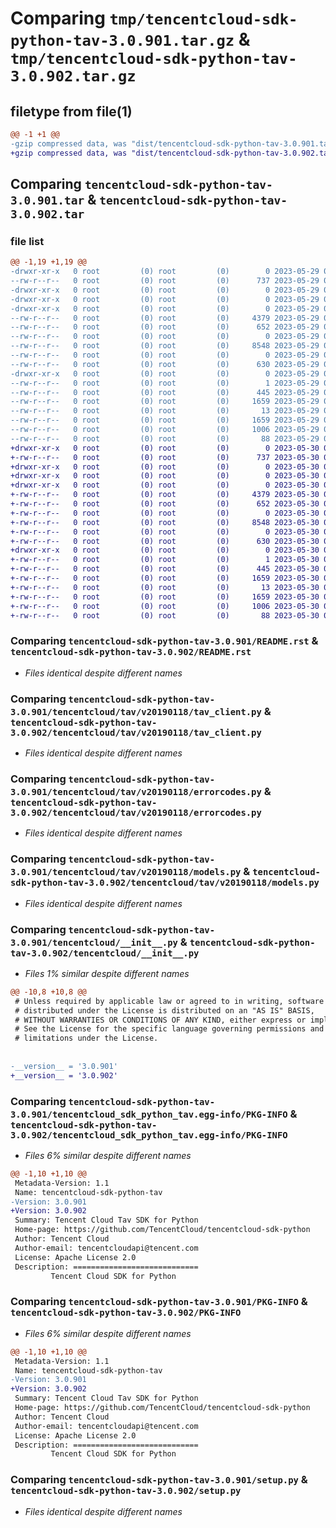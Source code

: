# Comparing `tmp/tencentcloud-sdk-python-tav-3.0.901.tar.gz` & `tmp/tencentcloud-sdk-python-tav-3.0.902.tar.gz`

## filetype from file(1)

```diff
@@ -1 +1 @@
-gzip compressed data, was "dist/tencentcloud-sdk-python-tav-3.0.901.tar", last modified: Mon May 29 02:36:37 2023, max compression
+gzip compressed data, was "dist/tencentcloud-sdk-python-tav-3.0.902.tar", last modified: Tue May 30 00:32:23 2023, max compression
```

## Comparing `tencentcloud-sdk-python-tav-3.0.901.tar` & `tencentcloud-sdk-python-tav-3.0.902.tar`

### file list

```diff
@@ -1,19 +1,19 @@
-drwxr-xr-x   0 root         (0) root         (0)        0 2023-05-29 02:36:37.000000 tencentcloud-sdk-python-tav-3.0.901/
--rw-r--r--   0 root         (0) root         (0)      737 2023-05-29 02:36:36.000000 tencentcloud-sdk-python-tav-3.0.901/README.rst
-drwxr-xr-x   0 root         (0) root         (0)        0 2023-05-29 02:36:37.000000 tencentcloud-sdk-python-tav-3.0.901/tencentcloud/
-drwxr-xr-x   0 root         (0) root         (0)        0 2023-05-29 02:36:37.000000 tencentcloud-sdk-python-tav-3.0.901/tencentcloud/tav/
-drwxr-xr-x   0 root         (0) root         (0)        0 2023-05-29 02:36:37.000000 tencentcloud-sdk-python-tav-3.0.901/tencentcloud/tav/v20190118/
--rw-r--r--   0 root         (0) root         (0)     4379 2023-05-29 02:36:36.000000 tencentcloud-sdk-python-tav-3.0.901/tencentcloud/tav/v20190118/tav_client.py
--rw-r--r--   0 root         (0) root         (0)      652 2023-05-29 02:36:36.000000 tencentcloud-sdk-python-tav-3.0.901/tencentcloud/tav/v20190118/errorcodes.py
--rw-r--r--   0 root         (0) root         (0)        0 2023-05-29 02:36:36.000000 tencentcloud-sdk-python-tav-3.0.901/tencentcloud/tav/v20190118/__init__.py
--rw-r--r--   0 root         (0) root         (0)     8548 2023-05-29 02:36:36.000000 tencentcloud-sdk-python-tav-3.0.901/tencentcloud/tav/v20190118/models.py
--rw-r--r--   0 root         (0) root         (0)        0 2023-05-29 02:36:36.000000 tencentcloud-sdk-python-tav-3.0.901/tencentcloud/tav/__init__.py
--rw-r--r--   0 root         (0) root         (0)      630 2023-05-29 02:36:36.000000 tencentcloud-sdk-python-tav-3.0.901/tencentcloud/__init__.py
-drwxr-xr-x   0 root         (0) root         (0)        0 2023-05-29 02:36:37.000000 tencentcloud-sdk-python-tav-3.0.901/tencentcloud_sdk_python_tav.egg-info/
--rw-r--r--   0 root         (0) root         (0)        1 2023-05-29 02:36:37.000000 tencentcloud-sdk-python-tav-3.0.901/tencentcloud_sdk_python_tav.egg-info/dependency_links.txt
--rw-r--r--   0 root         (0) root         (0)      445 2023-05-29 02:36:37.000000 tencentcloud-sdk-python-tav-3.0.901/tencentcloud_sdk_python_tav.egg-info/SOURCES.txt
--rw-r--r--   0 root         (0) root         (0)     1659 2023-05-29 02:36:37.000000 tencentcloud-sdk-python-tav-3.0.901/tencentcloud_sdk_python_tav.egg-info/PKG-INFO
--rw-r--r--   0 root         (0) root         (0)       13 2023-05-29 02:36:37.000000 tencentcloud-sdk-python-tav-3.0.901/tencentcloud_sdk_python_tav.egg-info/top_level.txt
--rw-r--r--   0 root         (0) root         (0)     1659 2023-05-29 02:36:37.000000 tencentcloud-sdk-python-tav-3.0.901/PKG-INFO
--rw-r--r--   0 root         (0) root         (0)     1006 2023-05-29 02:36:36.000000 tencentcloud-sdk-python-tav-3.0.901/setup.py
--rw-r--r--   0 root         (0) root         (0)       88 2023-05-29 02:36:37.000000 tencentcloud-sdk-python-tav-3.0.901/setup.cfg
+drwxr-xr-x   0 root         (0) root         (0)        0 2023-05-30 00:32:23.000000 tencentcloud-sdk-python-tav-3.0.902/
+-rw-r--r--   0 root         (0) root         (0)      737 2023-05-30 00:32:23.000000 tencentcloud-sdk-python-tav-3.0.902/README.rst
+drwxr-xr-x   0 root         (0) root         (0)        0 2023-05-30 00:32:23.000000 tencentcloud-sdk-python-tav-3.0.902/tencentcloud/
+drwxr-xr-x   0 root         (0) root         (0)        0 2023-05-30 00:32:23.000000 tencentcloud-sdk-python-tav-3.0.902/tencentcloud/tav/
+drwxr-xr-x   0 root         (0) root         (0)        0 2023-05-30 00:32:23.000000 tencentcloud-sdk-python-tav-3.0.902/tencentcloud/tav/v20190118/
+-rw-r--r--   0 root         (0) root         (0)     4379 2023-05-30 00:32:23.000000 tencentcloud-sdk-python-tav-3.0.902/tencentcloud/tav/v20190118/tav_client.py
+-rw-r--r--   0 root         (0) root         (0)      652 2023-05-30 00:32:23.000000 tencentcloud-sdk-python-tav-3.0.902/tencentcloud/tav/v20190118/errorcodes.py
+-rw-r--r--   0 root         (0) root         (0)        0 2023-05-30 00:32:23.000000 tencentcloud-sdk-python-tav-3.0.902/tencentcloud/tav/v20190118/__init__.py
+-rw-r--r--   0 root         (0) root         (0)     8548 2023-05-30 00:32:23.000000 tencentcloud-sdk-python-tav-3.0.902/tencentcloud/tav/v20190118/models.py
+-rw-r--r--   0 root         (0) root         (0)        0 2023-05-30 00:32:23.000000 tencentcloud-sdk-python-tav-3.0.902/tencentcloud/tav/__init__.py
+-rw-r--r--   0 root         (0) root         (0)      630 2023-05-30 00:32:23.000000 tencentcloud-sdk-python-tav-3.0.902/tencentcloud/__init__.py
+drwxr-xr-x   0 root         (0) root         (0)        0 2023-05-30 00:32:23.000000 tencentcloud-sdk-python-tav-3.0.902/tencentcloud_sdk_python_tav.egg-info/
+-rw-r--r--   0 root         (0) root         (0)        1 2023-05-30 00:32:23.000000 tencentcloud-sdk-python-tav-3.0.902/tencentcloud_sdk_python_tav.egg-info/dependency_links.txt
+-rw-r--r--   0 root         (0) root         (0)      445 2023-05-30 00:32:23.000000 tencentcloud-sdk-python-tav-3.0.902/tencentcloud_sdk_python_tav.egg-info/SOURCES.txt
+-rw-r--r--   0 root         (0) root         (0)     1659 2023-05-30 00:32:23.000000 tencentcloud-sdk-python-tav-3.0.902/tencentcloud_sdk_python_tav.egg-info/PKG-INFO
+-rw-r--r--   0 root         (0) root         (0)       13 2023-05-30 00:32:23.000000 tencentcloud-sdk-python-tav-3.0.902/tencentcloud_sdk_python_tav.egg-info/top_level.txt
+-rw-r--r--   0 root         (0) root         (0)     1659 2023-05-30 00:32:23.000000 tencentcloud-sdk-python-tav-3.0.902/PKG-INFO
+-rw-r--r--   0 root         (0) root         (0)     1006 2023-05-30 00:32:23.000000 tencentcloud-sdk-python-tav-3.0.902/setup.py
+-rw-r--r--   0 root         (0) root         (0)       88 2023-05-30 00:32:23.000000 tencentcloud-sdk-python-tav-3.0.902/setup.cfg
```

### Comparing `tencentcloud-sdk-python-tav-3.0.901/README.rst` & `tencentcloud-sdk-python-tav-3.0.902/README.rst`

 * *Files identical despite different names*

### Comparing `tencentcloud-sdk-python-tav-3.0.901/tencentcloud/tav/v20190118/tav_client.py` & `tencentcloud-sdk-python-tav-3.0.902/tencentcloud/tav/v20190118/tav_client.py`

 * *Files identical despite different names*

### Comparing `tencentcloud-sdk-python-tav-3.0.901/tencentcloud/tav/v20190118/errorcodes.py` & `tencentcloud-sdk-python-tav-3.0.902/tencentcloud/tav/v20190118/errorcodes.py`

 * *Files identical despite different names*

### Comparing `tencentcloud-sdk-python-tav-3.0.901/tencentcloud/tav/v20190118/models.py` & `tencentcloud-sdk-python-tav-3.0.902/tencentcloud/tav/v20190118/models.py`

 * *Files identical despite different names*

### Comparing `tencentcloud-sdk-python-tav-3.0.901/tencentcloud/__init__.py` & `tencentcloud-sdk-python-tav-3.0.902/tencentcloud/__init__.py`

 * *Files 1% similar despite different names*

```diff
@@ -10,8 +10,8 @@
 # Unless required by applicable law or agreed to in writing, software
 # distributed under the License is distributed on an "AS IS" BASIS,
 # WITHOUT WARRANTIES OR CONDITIONS OF ANY KIND, either express or implied.
 # See the License for the specific language governing permissions and
 # limitations under the License.
 
 
-__version__ = '3.0.901'
+__version__ = '3.0.902'
```

### Comparing `tencentcloud-sdk-python-tav-3.0.901/tencentcloud_sdk_python_tav.egg-info/PKG-INFO` & `tencentcloud-sdk-python-tav-3.0.902/tencentcloud_sdk_python_tav.egg-info/PKG-INFO`

 * *Files 6% similar despite different names*

```diff
@@ -1,10 +1,10 @@
 Metadata-Version: 1.1
 Name: tencentcloud-sdk-python-tav
-Version: 3.0.901
+Version: 3.0.902
 Summary: Tencent Cloud Tav SDK for Python
 Home-page: https://github.com/TencentCloud/tencentcloud-sdk-python
 Author: Tencent Cloud
 Author-email: tencentcloudapi@tencent.com
 License: Apache License 2.0
 Description: ============================
         Tencent Cloud SDK for Python
```

### Comparing `tencentcloud-sdk-python-tav-3.0.901/PKG-INFO` & `tencentcloud-sdk-python-tav-3.0.902/PKG-INFO`

 * *Files 6% similar despite different names*

```diff
@@ -1,10 +1,10 @@
 Metadata-Version: 1.1
 Name: tencentcloud-sdk-python-tav
-Version: 3.0.901
+Version: 3.0.902
 Summary: Tencent Cloud Tav SDK for Python
 Home-page: https://github.com/TencentCloud/tencentcloud-sdk-python
 Author: Tencent Cloud
 Author-email: tencentcloudapi@tencent.com
 License: Apache License 2.0
 Description: ============================
         Tencent Cloud SDK for Python
```

### Comparing `tencentcloud-sdk-python-tav-3.0.901/setup.py` & `tencentcloud-sdk-python-tav-3.0.902/setup.py`

 * *Files identical despite different names*

